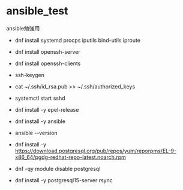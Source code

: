 # ansible_test
ansible勉強用

- dnf install systemd procps iputils bind-utils iproute

- dnf install openssh-server

- dnf install openssh-clients
- ssh-keygen
- cat ~/.ssh/id_rsa.pub >> ~/.ssh/authorized_keys
- systemctl start sshd
- dnf install -y epel-release
- dnf install -y ansible
- ansible --version

- dnf install -y https://download.postgresql.org/pub/repos/yum/reporpms/EL-9-x86_64/pgdg-redhat-repo-latest.noarch.rpm
- dnf -qy module disable postgresql
- dnf install -y postgresql15-server rsync